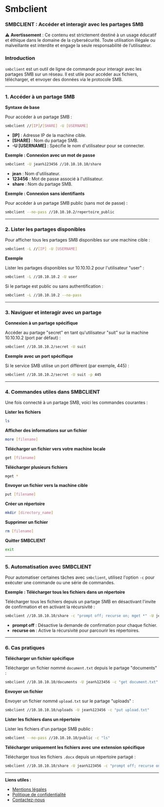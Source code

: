 # Smbclient

### **SMBCLIENT : Accéder et interagir avec les partages SMB**

⚠️ **Avertissement** : Ce contenu est strictement destiné à un usage éducatif et éthique dans le domaine de la cybersécurité. Toute utilisation illégale ou malveillante est interdite et engage la seule responsabilité de l’utilisateur.

### **Introduction**

`smbclient` est un outil de ligne de commande pour interagir avec les partages SMB sur un réseau. Il est utile pour accéder aux fichiers, télécharger, et envoyer des données via le protocole SMB.

***

### **1. Accéder à un partage SMB**

**Syntaxe de base**

Pour accéder à un partage SMB :

```bash
smbclient //[IP]/[SHARE] -U [USERNAME]
```

* **\[IP]** : Adresse IP de la machine cible.
* **\[SHARE]** : Nom du partage SMB.
* **-U \[USERNAME]** : Spécifie le nom d'utilisateur pour se connecter.

**Exemple : Connexion avec un mot de passe**

```bash
smbclient -U jean%123456 //10.10.10.10/share
```

* **jean** : Nom d'utilisateur.
* **123456** : Mot de passe associé à l'utilisateur.
* **share** : Nom du partage SMB.

**Exemple : Connexion sans identifiants**

Pour accéder à un partage SMB public (sans mot de passe) :

```bash
smbclient --no-pass //10.10.10.2/repertoire_public
```

***

### **2. Lister les partages disponibles**

Pour afficher tous les partages SMB disponibles sur une machine cible :

```bash
smbclient -L //[IP] -U [USERNAME]
```

**Exemple**

Lister les partages disponibles sur 10.10.10.2 pour l'utilisateur "user" :

```bash
smbclient -L //10.10.10.2 -U user
```

Si le partage est public ou sans authentification :

```bash
smbclient -L //10.10.10.2 --no-pass
```

***

### **3. Naviguer et interagir avec un partage**

**Connexion à un partage spécifique**

Accéder au partage "secret" en tant qu'utilisateur "suit" sur la machine 10.10.10.2 (port par défaut) :

```bash
smbclient //10.10.10.2/secret -U suit
```

**Exemple avec un port spécifique**

Si le service SMB utilise un port différent (par exemple, 445) :

```bash
smbclient //10.10.10.2/secret -U suit -p 445
```

***

### **4. Commandes utiles dans SMBCLIENT**

Une fois connecté à un partage SMB, voici les commandes courantes :

**Lister les fichiers**

```bash
ls
```

**Afficher des informations sur un fichier**

```bash
more [filename]
```

**Télécharger un fichier vers votre machine locale**

```bash
get [filename]
```

**Télécharger plusieurs fichiers**

```bash
mget *
```

**Envoyer un fichier vers la machine cible**

```bash
put [filename]
```

**Créer un répertoire**

```bash
mkdir [directory_name]
```

**Supprimer un fichier**

```bash
rm [filename]
```

**Quitter SMBCLIENT**

```bash
exit
```

***

### **5. Automatisation avec SMBCLIENT**

Pour automatiser certaines tâches avec `smbclient`, utilisez l'option `-c` pour exécuter une commande ou une série de commandes.

**Exemple : Télécharger tous les fichiers dans un répertoire**

Télécharger tous les fichiers depuis un partage SMB en désactivant l'invite de confirmation et en activant la récursivité :

```bash
smbclient //10.10.10.10/share -c "prompt off; recurse on; mget *" -U jean%123456
```

* **prompt off** : Désactive la demande de confirmation pour chaque fichier.
* **recurse on** : Active la récursivité pour parcourir les répertoires.

***

### **6. Cas pratiques**

**Télécharger un fichier spécifique**

Télécharger un fichier nommé `document.txt` depuis le partage "documents" :

```bash
smbclient //10.10.10.10/documents -U jean%123456 -c "get document.txt"
```

**Envoyer un fichier**

Envoyer un fichier nommé `upload.txt` sur le partage "uploads" :

```bash
smbclient //10.10.10.10/uploads -U jean%123456 -c "put upload.txt"
```

**Lister les fichiers dans un répertoire**

Lister les fichiers d'un partage SMB public :

```bash
smbclient --no-pass //10.10.10.10/public -c "ls"
```

**Télécharger uniquement les fichiers avec une extension spécifique**

Télécharger tous les fichiers `.docx` depuis un répertoire partagé :

```bash
smbclient //10.10.10.10/share -U jean%123456 -c "prompt off; recurse on; mget *.docx"
```

***

**Liens utiles :**

* [Mentions légales](https://dika-1.gitbook.io/road-to-hacker/mentions-legales)
* [Politique de confidentialité](https://dika-1.gitbook.io/road-to-hacker/politique-de-confidentialite)
* [Contactez-nous](mailto:dika-road-to-hacker@protonmail.com)
